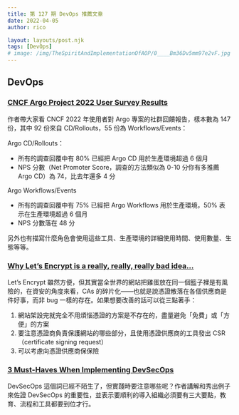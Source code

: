 ```yaml
---
title: 第 127 期 DevOps 推薦文章
date: 2022-04-05
author: rico

layout: layouts/post.njk
tags: [DevOps]
# image: /img/TheSpiritAndImplementationOfAOP/0____Bm36Dv5mm97e2vF.jpg
---
```


## DevOps

<!-- summary -->
### [CNCF Argo Project 2022 User Survey Results](https://blog.argoproj.io/cncf-argo-project-2022-user-survey-results-f9caf46df7fd)

作者帶大家看 CNCF 2022 年使用者對 Argo 專案的社群回饋報告，樣本數為 147 份，其中 92 份來自 CD/Rollouts，55 份為 Workflows/Events：
<!-- summary -->

Argo CD/Rollouts：

* 所有的調查回覆中有 80% 已經把 Argo CD 用於生產環境超過 6 個月
* NPS 分數（Net Promoter Score，調查的方法類似為 0-10 分你有多推薦 Argo CD）為 74，比去年還多 4 分

Argo Workflows/Events

* 所有的調查回覆中有 75% 已經把 Argo Workflows 用於生產環境，50% 表示在生產環境超過 6 個月
* NPS 分數落在 48 分

另外也有描寫什麼角色會使用這些工具、生產環境的詳細使用時間、使用數量、生態等等。

### [Why Let’s Encrypt is a really, really, really bad idea…](https://medium.com/swlh/why-lets-encrypt-is-a-really-really-really-bad-idea-d69308887801)

Let’s Encrypt 雖然方便，但其實當全世界的網站把雞蛋放在同一個籃子裡是有風險的，在資安的角度來看，CAs 的碎片化——也就是說憑證散落在各個供應商是件好事，而非 bug 一樣的存在。如果想要改善的話可以從三點著手：

1. 網站架設完就完全不用煩惱憑證的方案是不存在的，盡量避免「免費」或「方便」的方案
2. 要注意憑證商負責保護網站的哪些部分，且使用憑證供應商的工具發出 CSR（certificate signing request）
3. 可以考慮向憑證供應商保保險

### [3 Must-Haves When Implementing DevSecOps](https://devops.com/3-must-haves-when-implementing-devsecops/)

DevSecOps 這個詞已經不陌生了，但實踐時要注意哪些呢？作者講解和秀出例子來佐證 DevSecOps 的重要性，並表示要順利的導入組織必須要有三大要點，教育、流程和工具都要到位才行。
